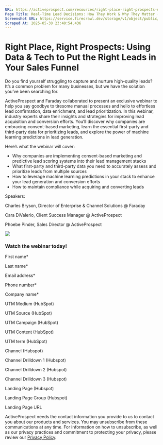 ```yaml
---
URL: https://activeprospect.com/resources/right-place-right-prospects-using-data-tech/?utm_medium=Marketing-CPC&utm_source=Website&utm_campaign=Google-CPC-US-PMax-Acquisition-Lead-TF
Page Title: Real-Time Lead Decisions: How They Work & Why They Matter - ActiveProspect
Screenshot URL: https://service.firecrawl.dev/storage/v1/object/public/media/screenshot-c69d7dd8-6c55-4211-9a72-80d284608193.png
Scraped At: 2025-05-30 23:40:54.436
---
```

# Right Place, Right Prospects: Using Data & Tech to Put the Right Leads in Your Sales Funnel

Do you find yourself struggling to capture and nurture high-quality leads? It’s a common problem for many businesses, but we have the solution you’ve been searching for.

ActiveProspect and Faraday collaborated to present an exclusive webinar to help you say goodbye to tiresome manual processes and hello to effortless lead confirmation, data enrichment, and lead prioritization. In this webinar, industry experts share their insights and strategies for improving lead acquisition and conversion efforts. You’ll discover why companies are embracing consent-based marketing, learn the essential first-party and third-party data for prioritizing leads, and explore the power of machine learning predictions in lead generation.

Here’s what the webinar will cover:

- Why companies are implementing consent-based marketing and predictive lead scoring systems into their lead management stacks
- What first-party and third-party data you need to accurately assess and prioritize leads from multiple sources
- How to leverage machine learning predictions in your stack to enhance your lead generation and conversion efforts
- How to maintain compliance while acquiring and converting leads

Speakers:

Charles Bryson, Director of Enterprise & Channel Solutions @ Faraday

Cara DiValerio, Client Success Manager @ ActiveProspect

Phoebe Pinder, Sales Director @ ActiveProspect

![](https://activeprospect.com/wp-content/uploads/2023/10/RESOURCES_Faraday.png)

### Watch the webinar today!

First name\*

Last name\*

Email address\*

Phone number\*

Company name\*

UTM Medium (HubSpot)

UTM Source (HubSpot)

UTM Campaign (HubSpot)

UTM Content (HubSpot)

UTM term (HubSpot)

Channel (Hubspot)

Channel Drilldown 1 (Hubspot)

Channel Drilldown 2 (Hubspot)

Channel Drilldown 3 (Hubspot)

Landing Page (Hubspot)

Landing Page Group (Hubspot)

Landing Page URL

ActiveProspect needs the contact information you provide to us to contact you about our products and services. You may unsubscribe from these communications at any time. For information on how to unsubscribe, as well as our privacy practices and commitment to protecting your privacy, please review our [Privacy Policy](https://activeprospect.com/privacy-policy/).

